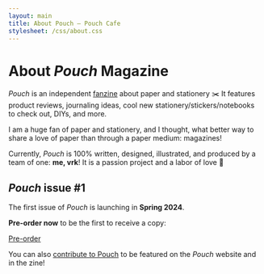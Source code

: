 ```yaml
---
layout: main
title: About Pouch — Pouch Cafe
stylesheet: /css/about.css
---
```


<div class="page">

# About _Pouch_ Magazine

_Pouch_ is an independent [fanzine](https://en.wikipedia.org/wiki/Fanzine) about paper and stationery ✂️ It features product reviews, journaling ideas, cool new stationery/stickers/notebooks to check out,  DIYs, and more.

I am a huge fan of paper and stationery, and I thought, what better way to share a love of paper than through a paper medium: magazines!

Currently, _Pouch_ is 100% written, designed, illustrated, and produced by a team of one: **me, vrk**! It is a passion project and a labor of love 💖


## _Pouch_ issue #1

The first issue of _Pouch_ is launching in **Spring 2024**.

**Pre-order now** to be the first to receive a copy:

<p class="center">
<a href="/preorder" class="button">Pre-order</a>
</p>

You can also [contribute to Pouch](/contribute) to be featured on the _Pouch_ website and in the zine!


</div>